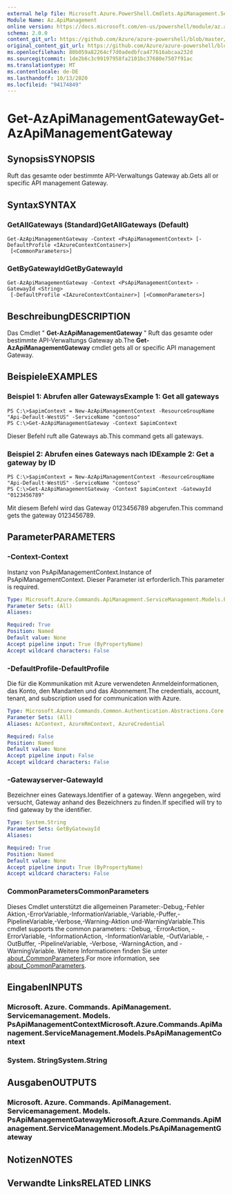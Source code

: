 ```yaml
---
external help file: Microsoft.Azure.PowerShell.Cmdlets.ApiManagement.ServiceManagement.dll-Help.xml
Module Name: Az.ApiManagement
online version: https://docs.microsoft.com/en-us/powershell/module/az.apimanagement/get-azapimanagementgateway
schema: 2.0.0
content_git_url: https://github.com/Azure/azure-powershell/blob/master/src/ApiManagement/ApiManagement/help/Get-AzApiManagementGateway.md
original_content_git_url: https://github.com/Azure/azure-powershell/blob/master/src/ApiManagement/ApiManagement/help/Get-AzApiManagementGateway.md
ms.openlocfilehash: 80b059a82264cf7d0adedbfca477616abcaa232d
ms.sourcegitcommit: 1de2b6c3c99197958fa2101bc37680e7507f91ac
ms.translationtype: MT
ms.contentlocale: de-DE
ms.lasthandoff: 10/13/2020
ms.locfileid: "94174849"
---
```

# <span data-ttu-id="30d5b-101">Get-AzApiManagementGateway</span><span class="sxs-lookup"><span data-stu-id="30d5b-101">Get-AzApiManagementGateway</span></span>

## <span data-ttu-id="30d5b-102">Synopsis</span><span class="sxs-lookup"><span data-stu-id="30d5b-102">SYNOPSIS</span></span>
<span data-ttu-id="30d5b-103">Ruft das gesamte oder bestimmte API-Verwaltungs Gateway ab.</span><span class="sxs-lookup"><span data-stu-id="30d5b-103">Gets all or specific API management Gateway.</span></span>

## <span data-ttu-id="30d5b-104">Syntax</span><span class="sxs-lookup"><span data-stu-id="30d5b-104">SYNTAX</span></span>

### <span data-ttu-id="30d5b-105">GetAllGateways (Standard)</span><span class="sxs-lookup"><span data-stu-id="30d5b-105">GetAllGateways (Default)</span></span>
```
Get-AzApiManagementGateway -Context <PsApiManagementContext> [-DefaultProfile <IAzureContextContainer>]
 [<CommonParameters>]
```

### <span data-ttu-id="30d5b-106">GetByGatewayId</span><span class="sxs-lookup"><span data-stu-id="30d5b-106">GetByGatewayId</span></span>
```
Get-AzApiManagementGateway -Context <PsApiManagementContext> -GatewayId <String>
 [-DefaultProfile <IAzureContextContainer>] [<CommonParameters>]
```

## <span data-ttu-id="30d5b-107">Beschreibung</span><span class="sxs-lookup"><span data-stu-id="30d5b-107">DESCRIPTION</span></span>
<span data-ttu-id="30d5b-108">Das Cmdlet " **Get-AzApiManagementGateway** " Ruft das gesamte oder bestimmte API-Verwaltungs Gateway ab.</span><span class="sxs-lookup"><span data-stu-id="30d5b-108">The **Get-AzApiManagementGateway** cmdlet gets all or specific API management Gateway.</span></span>

## <span data-ttu-id="30d5b-109">Beispiele</span><span class="sxs-lookup"><span data-stu-id="30d5b-109">EXAMPLES</span></span>

### <span data-ttu-id="30d5b-110">Beispiel 1: Abrufen aller Gateways</span><span class="sxs-lookup"><span data-stu-id="30d5b-110">Example 1: Get all gateways</span></span>
```
PS C:\>$apimContext = New-AzApiManagementContext -ResourceGroupName "Api-Default-WestUS" -ServiceName "contoso"
PS C:\>Get-AzApiManagementGateway -Context $apimContext
```

<span data-ttu-id="30d5b-111">Dieser Befehl ruft alle Gateways ab.</span><span class="sxs-lookup"><span data-stu-id="30d5b-111">This command gets all gateways.</span></span>

### <span data-ttu-id="30d5b-112">Beispiel 2: Abrufen eines Gateways nach ID</span><span class="sxs-lookup"><span data-stu-id="30d5b-112">Example 2: Get a gateway by ID</span></span>
```
PS C:\>$apimContext = New-AzApiManagementContext -ResourceGroupName "Api-Default-WestUS" -ServiceName "contoso"
PS C:\>Get-AzApiManagementGateway -Context $apimContext -GatewayId "0123456789"
```

<span data-ttu-id="30d5b-113">Mit diesem Befehl wird das Gateway 0123456789 abgerufen.</span><span class="sxs-lookup"><span data-stu-id="30d5b-113">This command gets the gateway 0123456789.</span></span>

## <span data-ttu-id="30d5b-114">Parameter</span><span class="sxs-lookup"><span data-stu-id="30d5b-114">PARAMETERS</span></span>

### <span data-ttu-id="30d5b-115">-Context</span><span class="sxs-lookup"><span data-stu-id="30d5b-115">-Context</span></span>
<span data-ttu-id="30d5b-116">Instanz von PsApiManagementContext.</span><span class="sxs-lookup"><span data-stu-id="30d5b-116">Instance of PsApiManagementContext.</span></span>
<span data-ttu-id="30d5b-117">Dieser Parameter ist erforderlich.</span><span class="sxs-lookup"><span data-stu-id="30d5b-117">This parameter is required.</span></span>

```yaml
Type: Microsoft.Azure.Commands.ApiManagement.ServiceManagement.Models.PsApiManagementContext
Parameter Sets: (All)
Aliases:

Required: True
Position: Named
Default value: None
Accept pipeline input: True (ByPropertyName)
Accept wildcard characters: False
```

### <span data-ttu-id="30d5b-118">-DefaultProfile</span><span class="sxs-lookup"><span data-stu-id="30d5b-118">-DefaultProfile</span></span>
<span data-ttu-id="30d5b-119">Die für die Kommunikation mit Azure verwendeten Anmeldeinformationen, das Konto, den Mandanten und das Abonnement.</span><span class="sxs-lookup"><span data-stu-id="30d5b-119">The credentials, account, tenant, and subscription used for communication with Azure.</span></span>

```yaml
Type: Microsoft.Azure.Commands.Common.Authentication.Abstractions.Core.IAzureContextContainer
Parameter Sets: (All)
Aliases: AzContext, AzureRmContext, AzureCredential

Required: False
Position: Named
Default value: None
Accept pipeline input: False
Accept wildcard characters: False
```

### <span data-ttu-id="30d5b-120">-Gatewayserver</span><span class="sxs-lookup"><span data-stu-id="30d5b-120">-GatewayId</span></span>
<span data-ttu-id="30d5b-121">Bezeichner eines Gateways.</span><span class="sxs-lookup"><span data-stu-id="30d5b-121">Identifier of a gateway.</span></span>
<span data-ttu-id="30d5b-122">Wenn angegeben, wird versucht, Gateway anhand des Bezeichners zu finden.</span><span class="sxs-lookup"><span data-stu-id="30d5b-122">If specified will try to find gateway by the identifier.</span></span>

```yaml
Type: System.String
Parameter Sets: GetByGatewayId
Aliases:

Required: True
Position: Named
Default value: None
Accept pipeline input: True (ByPropertyName)
Accept wildcard characters: False
```

### <span data-ttu-id="30d5b-123">CommonParameters</span><span class="sxs-lookup"><span data-stu-id="30d5b-123">CommonParameters</span></span>
<span data-ttu-id="30d5b-124">Dieses Cmdlet unterstützt die allgemeinen Parameter:-Debug,-Fehler Aktion,-ErrorVariable,-InformationVariable,-Variable,-Puffer,-PipelineVariable,-Verbose,-Warning-Aktion und-WarningVariable.</span><span class="sxs-lookup"><span data-stu-id="30d5b-124">This cmdlet supports the common parameters: -Debug, -ErrorAction, -ErrorVariable, -InformationAction, -InformationVariable, -OutVariable, -OutBuffer, -PipelineVariable, -Verbose, -WarningAction, and -WarningVariable.</span></span> <span data-ttu-id="30d5b-125">Weitere Informationen finden Sie unter [about_CommonParameters](http://go.microsoft.com/fwlink/?LinkID=113216).</span><span class="sxs-lookup"><span data-stu-id="30d5b-125">For more information, see [about_CommonParameters](http://go.microsoft.com/fwlink/?LinkID=113216).</span></span>

## <span data-ttu-id="30d5b-126">Eingaben</span><span class="sxs-lookup"><span data-stu-id="30d5b-126">INPUTS</span></span>

### <span data-ttu-id="30d5b-127">Microsoft. Azure. Commands. ApiManagement. Servicemanagement. Models. PsApiManagementContext</span><span class="sxs-lookup"><span data-stu-id="30d5b-127">Microsoft.Azure.Commands.ApiManagement.ServiceManagement.Models.PsApiManagementContext</span></span>

### <span data-ttu-id="30d5b-128">System. String</span><span class="sxs-lookup"><span data-stu-id="30d5b-128">System.String</span></span>

## <span data-ttu-id="30d5b-129">Ausgaben</span><span class="sxs-lookup"><span data-stu-id="30d5b-129">OUTPUTS</span></span>

### <span data-ttu-id="30d5b-130">Microsoft. Azure. Commands. ApiManagement. Servicemanagement. Models. PsApiManagementGateway</span><span class="sxs-lookup"><span data-stu-id="30d5b-130">Microsoft.Azure.Commands.ApiManagement.ServiceManagement.Models.PsApiManagementGateway</span></span>

## <span data-ttu-id="30d5b-131">Notizen</span><span class="sxs-lookup"><span data-stu-id="30d5b-131">NOTES</span></span>

## <span data-ttu-id="30d5b-132">Verwandte Links</span><span class="sxs-lookup"><span data-stu-id="30d5b-132">RELATED LINKS</span></span>
